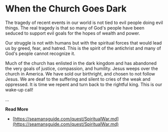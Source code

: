 # When the Church Goes Dark

The tragedy of recent events in our world is not tied to evil people doing evil
things.  The real tragedy is that so many of God's people have been seduced to
support evil goals for the hopes of wealth and power.

Our struggle is not with humans but with the spiritual forces that would lead us
by greed, fear,  and hatred. This is the spirit of the antichrist and many of
God's people cannot recognize it.

Much of the church has enlisted in the dark kingdom and has abandoned the very
goals of justice, compassion, and humility.  Jesus weeps over the church in
America.  We have sold our birthright, and chosen to not follow Jesus.  We are
deaf to the suffering and silent to cries of the weak and oppressed.  It is time
we repent and turn back to the rightful king.  This is our wake-up call!


...

**Read More**

* [https://seamansguide.com/quest/SpiritualWar.md](https://seamansguide.com/quest/SpiritualWar.md)


